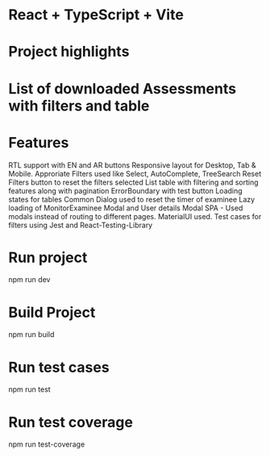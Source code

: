 # React + TypeScript + Vite

# Project highlights

# List of downloaded Assessments with filters and table

# Features
  RTL support with EN and AR buttons
  Responsive layout for Desktop, Tab & Mobile.
  Approriate Filters used like Select, AutoComplete, TreeSearch
  Reset Filters button to reset the filters selected
  List table with filtering and sorting features along with pagination
  ErrorBoundary with test button
  Loading states for tables
  Common Dialog used to reset the timer of examinee
  Lazy loading of MonitorExaminee Modal and User details Modal
  SPA - Used modals instead of routing to different pages.
  MaterialUI used.
  Test cases for filters using Jest and React-Testing-Library

# Run project
  npm run dev

# Build Project
  npm run build

# Run test cases
  npm run test

# Run test coverage
  npm run test-coverage